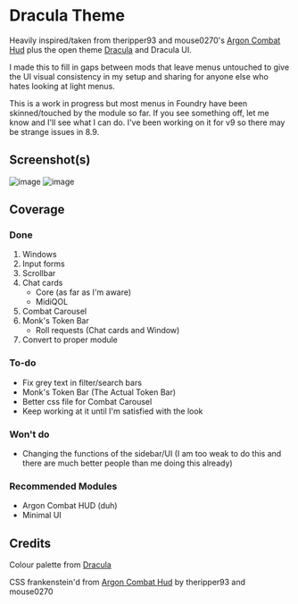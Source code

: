 # Dracula Theme
Heavily inspired/taken from theripper93 and mouse0270's [Argon Combat Hud](https://github.com/theripper93/enhancedcombathud/) plus the open theme [Dracula](https://draculatheme.com) and Dracula UI.

I made this to fill in gaps between mods that leave menus untouched to give the UI visual consistency in my setup and sharing for anyone else who hates looking at light menus.

This is a work in progress but most menus in Foundry have been skinned/touched by the module so far. If you see something off, let me know and I'll see what I can do. I've been working on it for v9 so there may be strange issues in 8.9. 

## Screenshot(s)
![image](https://user-images.githubusercontent.com/95392008/146494899-82185ed3-31cc-465f-aa91-525235fb5fa4.png)
![image](https://user-images.githubusercontent.com/95392008/146494983-24836e68-30d8-41e6-ab0e-efb0223f54dd.png)


## Coverage
### Done
1. Windows
2. Input forms
3. Scrollbar
4. Chat cards
     - Core (as far as I'm aware)
     - MidiQOL
6. Combat Carousel
7. Monk's Token Bar
     - Roll requests (Chat cards and Window)
8. Convert to proper module

### To-do
- Fix grey text in filter/search bars
- Monk's Token Bar (The Actual Token Bar)
- Better css file for Combat Carousel
- Keep working at it until I'm satisfied with the look

### Won't do
- Changing the functions of the sidebar/UI (I am too weak to do this and there are much better people than me doing this already)

### Recommended Modules
- Argon Combat HUD (duh)
- Minimal UI

## Credits
Colour palette from [Dracula](https://draculatheme.com)

CSS frankenstein'd from [Argon Combat Hud](https://github.com/theripper93/enhancedcombathud/) by theripper93 and mouse0270
